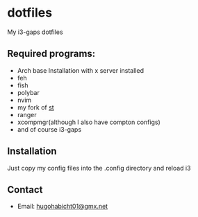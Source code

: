 # dotfiles
My i3-gaps dotfiles

## Required programs:
* Arch base Installation with x server installed
* feh
* fish
* polybar
* nvim
* my fork of [st](https://github/hugohabicht01/st)
* ranger
* xcompmgr(although  I also have compton configs)
* and of course i3-gaps

## Installation
Just copy my config files into the .config  directory and reload i3

## Contact
* Email: hugohabicht01@gmx.net
